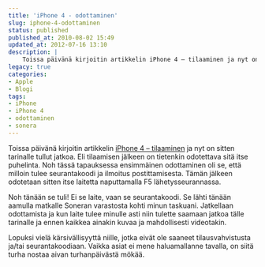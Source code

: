 ```yaml
---
title: 'iPhone 4 - odottaminen'
slug: iphone-4-odottaminen
status: published
published_at: 2010-08-02 15:49
updated_at: 2012-07-16 13:10
description: |
    Toissa päivänä kirjoitin artikkelin iPhone 4 – tilaaminen ja nyt on sitten tarinalle tullut jatkoa. Eli tilaamisen jälkeen on tietenkin odotettava sitä itse puhelinta. Noh tässä tapauksessa ensimmäinen odottaminen oli se, että milloin tulee seurantakoodi ja ilmoitus postittamisesta. Tämän jälkeen odotetaan sitten itse laitetta naputtamalla F5 lähetysseurannassa. Noh tänään se tuli! Ei se laite, vaan… Jatka lukemista iPhone 4 – odottaminen
legacy: true
categories:
- Apple
- Blogi
tags:
- iPhone
- iPhone 4
- odottaminen
- sonera
---
```


<p>Toissa päivänä kirjoitin artikkelin <a href="https://markokaartinen.net/iphone-4-tilaaminen/" target="_blank">iPhone 4 &#8211; tilaaminen</a> ja nyt on sitten tarinalle tullut jatkoa. Eli tilaamisen jälkeen on tietenkin odotettava sitä itse puhelinta. Noh tässä tapauksessa ensimmäinen odottaminen oli se, että milloin tulee seurantakoodi ja ilmoitus postittamisesta. Tämän jälkeen odotetaan sitten itse laitetta naputtamalla F5 lähetysseurannassa.</p>
<p>Noh tänään se tuli! Ei se laite, vaan se seurantakoodi. Se lähti tänään aamulla matkalle Soneran varastosta kohti minun taskuani. Jatkellaan odottamista ja kun laite tulee minulle asti niin tulette saamaan jatkoa tälle tarinalle ja ennen kaikkea ainakin kuvaa ja mahdollisesti videotakin.</p>
<p>Lopuksi vielä kärsivällisyyttä niille, jotka eivät ole saaneet tilausvahvistusta ja/tai seurantakoodiaan. Vaikka asiat ei mene haluamallanne tavalla, on siitä turha nostaa aivan turhanpäivästä mökää.</p>